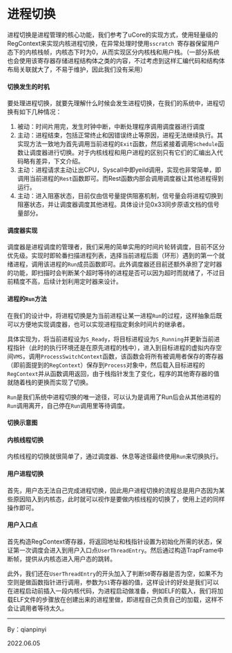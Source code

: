 # 进程切换

​		进程切换是进程管理的核心功能，我们参考了uCore的实现方式，使用轻量级的RegContext来实现内核进程切换，在异常处理时使用`sscratch `寄存器保留用户态下的内核栈帧，内核态下时为0，从而实现区分内核栈和用户栈。（一部分系统也会使用该寄存器存储进程结构体之类的内容，不过考虑到这样汇编代码和结构体布局关联就大了，不易于维护，因此我们没有采用）



#### 切换发生的时机

​		要处理进程切换，就要先理解什么时候会发生进程切换，在我们的系统中，进程切换有如下几种情况：

1. 被动：时间片用完，发生时钟中断，中断处理程序调用调度器进行调度
2. 主动：进程结束，包括正常终止和因错误终止等原因，进程无法继续执行。其实现方法一致地为首先调用当前进程的`Exit`函数，然后紧接着调用`Schedule`函数让调度器进行切换。对于内核线程和用户进程的区别只有它们的汇编出入代码略有差异，下文介绍。
3. 主动：进程请求主动让出CPU，Syscall中即yeild调用，实现也非常简单，即调用当前进程的`Rest`函数即可。而Rest函数内部会调用调度器让其他进程得到运行。
4. 主动：进入阻塞状态，目前仅由信号量提供阻塞机制，信号量会将进程切换到阻塞状态，并让调度器调度其他进程。具体设计见0x33同步原语文档的信号量部分。



#### 调度器实现

​		调度器是进程调度的管理者，我们采用的简单实用的时间片轮转调度，目前不区分优先级。实现时即轮番扫描进程列表，选择当前进程后面（环形）遇到的第一个就绪进程，调用该进程的`Run`成员函数即可。此外调度器还目前还额外承担了定时器的功能，即扫描时会判断某个超时等待的进程是否可以因为超时而就绪了，不过目前精度不高，后续计划利用定时器来设计。



#### 进程的`Run`方法

​		在我们的设计中，将进程切换是为当前进程让某一进程`Run`的过程，这样抽象后既可以方便地实现调度器，也可以实现进程指定剩余时间片的继承者。

​		具体实现为，将当前进程设为`S_Ready`，将目标进程设为`S_Running`并更新当前进程指针（此时的执行环境还是在原先进程的栈中），进入到目标进程的虚拟内存空间`VMS`，调用`ProcessSwitchContext`函数，该函数会将所有被调用者保存的寄存器（即前面提到的`RegContext`）保存到`Process`对象中，然后载入目标进程的`RegContext`并从函数调用返回，由于栈指针发生了变化，程序的其他寄存器的值就随着栈的更换而实现了切换。

​		`Run`是我们系统中进程切换的唯一途径，可以认为是调用了Run后会从其他进程的`Run`调用离开，自己停在`Run`调用里等待调度。



#### 切换示意图



#### 内核线程切换

​		内核线程的切换就很简单了，通过调度器、休息等途径最终使用`Run`来切换执行。

#### 用户进程切换

​		首先，用户态无法自己完成进程切换，因此用户进程切换的流程总是用户态因为某些原因陷入到内核态，此时就可以视作是要做内核线程的切换了，使用上述的同样操作即可。

#### 用户入口点

​		首先构造RegContext寄存器，将返回地址和栈指针设置为初始化所需的状态，保证第一次调度会进入到用户入口点`UserThreadEntry`。然后通过构造TrapFrame中断帧，提供从内核态进入用户态的跳转。

​		此外，我们还在`UserThreadEntry`的开头加入了判断`S0`寄存器是否为空，如果不为空则是做函数指针进行调用，参数为`S1`寄存器的值，这样设计的好处是我们可以在进程启动前插入一段内核代码，为进程启动做准备，例如ELF的载入，我们将加载ELF文件的步骤放在创建出来的进程里做，即进程自己负责自己的加载，这样不会让调用者等待太久。



----------------

By：qianpinyi

2022.06.05